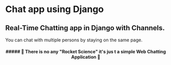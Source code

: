 # Chat app using Django
## Real-Time Chatting app in Django with Channels. 
You can chat with multiple persons by staying on the same page.

<h4  align="center"> ##### 🚀 There is no any "Rocket Science" it's jus t a simple Web Chatting Application 🚀 </h4>
